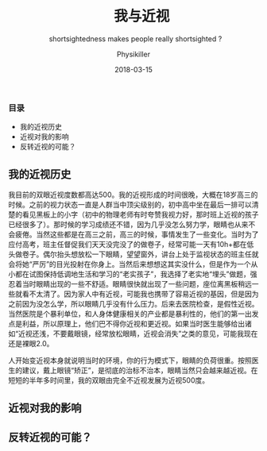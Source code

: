 ﻿---
layout:     post
title:      我与近视
subtitle:   shortsightedness makes people really shortsighted ? 
date:       2018-03-15
author:     Physikiller
header-img: img/dark_matter_2.jpg

catalog: true
tags:
    - MSW
---




### 目录
 
- 我的近视历史
- 近视对我的影响
- 反转近视的可能？


## 我的近视历史
我目前的双眼近视度数都高达500。我的近视形成的时间很晚，大概在18岁高三的时候。之前的视力状态一直是人群当中顶尖级别的，初中高中坐在最后一排可以清楚的看见黑板上的小字（初中的物理老师有时夸赞我视力好，那时班上近视的孩子已经很多了）。那时候的学习成绩还不错，因为几乎没怎么努力学，眼睛也从来不会疲倦。当然这些都是在高三之前，高三的时候，事情发生了一些变化。当时为了应付高考，班主任督促我们天天没完没了的做卷子，经常可能一天有10h+都在低头做卷子。偶尔抬头想放松一下眼睛，望望窗外，讲台上处于监视状态的班主任就会将她“严厉”的目光投射在你身上。当然后来想想这其实没什么，但是作为一个从小都在试图保持低调地生活和学习的“老实孩子”，我选择了老实地“埋头”做题，强忍着当时眼睛出现的一些不舒适。眼睛很快就出现了一些问题，座位离黑板稍远一些就看不太清了。因为家人中有近视，可能我也携带了容易近视的基因，但是因为之前因为没怎么学，所以眼睛几乎没有什么压力。后来去医院检查，是假性近视。当然医院是个暴利单位，和人身体健康相关的产业都是暴利性的，他们的第一出发点是利益，所以原理上，他们巴不得你近视和更近视。如果当时医生能够给出诸如“近视还浅，不要戴眼镜，经常放松眼睛，近视会消失”之类的意见，可能我现在还是裸眼2.0。

人开始变近视本身就说明当时的环境，你的行为模式下，眼睛的负荷很重。按照医生的建议，戴上眼镜“矫正”，是彻底的治标不治本，眼睛当然只会越来越近视。在短短的半年多时间里，我的双眼由完全不近视发展为近视500度。
## 近视对我的影响

## 反转近视的可能？

